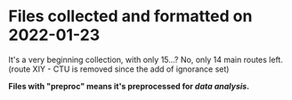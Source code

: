 # Files collected and formatted on 2022-01-23

It's a very beginning collection, with only 15...? No, only 14 main routes left. (route XIY - CTU is removed since the add of ignorance set)

**Files with "preproc" means it's preprocessed for *data analysis*.**
